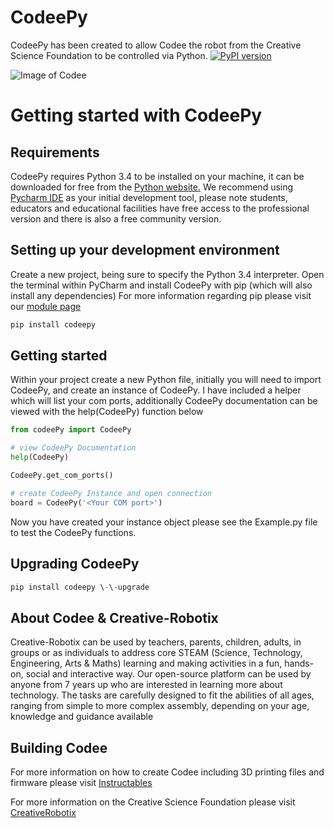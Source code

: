 # CodeePy

CodeePy has been created to allow Codee the robot from the Creative Science Foundation to be controlled via Python.
[![PyPI version](https://badge.fury.io/py/codeepy.svg)](https://badge.fury.io/py/codeepy)

![Image of Codee](https://cdn.pbrd.co/images/HIofnKw.jpg)

# Getting started with CodeePy

## Requirements
CodeePy requires Python 3.4 to be installed on your machine, it can be downloaded for free from the [Python website.](https://www.python.org/downloads/)
We recommend using [Pycharm IDE](https://www.jetbrains.com/pycharm/download/#section=windows) as your initial development tool, please note students, educators and educational facilities have free access to the professional version and there is also a free community version.

## Setting up your development environment
Create a new project, being sure to specify the Python 3.4 interpreter.
Open the terminal within PyCharm and install CodeePy with pip (which will also install any dependencies)
For more information regarding pip please visit our [module page](https://pypi.org/project/codeepy/)

```python
pip install codeepy
```

## Getting started
Within your project create a new Python file, initially you will need to import CodeePy, and create an instance of CodeePy.
I have included a helper which will list your com ports, additionally CodeePy documentation can be viewed with the help(CodeePy) function below

```python
from codeePy import CodeePy

# view CodeePy Documentation
help(CodeePy)

CodeePy.get_com_ports()

# create CodeePy Instance and open connection
board = CodeePy('<Your COM port>')
```

Now you have created your instance object please see the Example.py file to test the CodeePy functions.


## Upgrading CodeePy

```python
pip install codeepy \-\-upgrade
```


## About Codee & Creative-Robotix
Creative-Robotix can be used by teachers, parents, children, adults, in groups or as
individuals to address core STEAM (Science, Technology, Engineering, Arts & Maths) learning
and making activities in a fun, hands-on, social and interactive way. Our open-source
platform can be used by anyone from 7 years up who are interested in learning more about
technology. The tasks are carefully designed to fit the abilities of all ages, ranging from
simple to more complex assembly, depending on your age, knowledge and guidance
available

## Building Codee
For more information on how to create Codee including 3D printing files and firmware please visit [Instructables](https://www.instructables.com/id/Creative-Robotix-Educational-Platform-Codee-Robee-/)

For more information on the Creative Science Foundation please visit [CreativeRobotix](http://www.creative-science.org/activities/robotix/)

				
